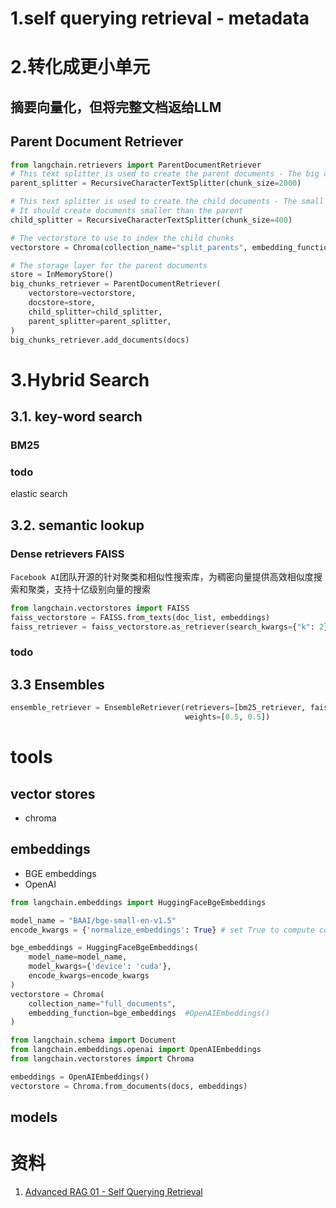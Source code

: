 

# 1.self querying retrieval - metadata
# 2.转化成更小单元
## 摘要向量化，但将完整文档返给LLM
## Parent Document Retriever
```python
from langchain.retrievers import ParentDocumentRetriever
# This text splitter is used to create the parent documents - The big chunks
parent_splitter = RecursiveCharacterTextSplitter(chunk_size=2000)

# This text splitter is used to create the child documents - The small chunks
# It should create documents smaller than the parent
child_splitter = RecursiveCharacterTextSplitter(chunk_size=400)

# The vectorstore to use to index the child chunks
vectorstore = Chroma(collection_name="split_parents", embedding_function=bge_embeddings) #OpenAIEmbeddings()

# The storage layer for the parent documents
store = InMemoryStore()
big_chunks_retriever = ParentDocumentRetriever(
    vectorstore=vectorstore,
    docstore=store,
    child_splitter=child_splitter,
    parent_splitter=parent_splitter,
)
big_chunks_retriever.add_documents(docs)
```
# 3.Hybrid Search
##  3.1. key-word search
### BM25 
### todo

elastic search
## 3.2. semantic lookup
### Dense retrievers FAISS 
`Facebook AI`团队开源的针对聚类和相似性搜索库，为稠密向量提供高效相似度搜索和聚类，支持十亿级别向量的搜索
```python
from langchain.vectorstores import FAISS
faiss_vectorstore = FAISS.from_texts(doc_list, embeddings)
faiss_retriever = faiss_vectorstore.as_retriever(search_kwargs={"k": 2})
```
### todo
## 3.3 Ensembles
```python
ensemble_retriever = EnsembleRetriever(retrievers=[bm25_retriever, faiss_retriever],
                                       weights=[0.5, 0.5])
```
# tools
## vector stores
* chroma 
## embeddings
* BGE embeddings
* OpenAI

```python
from langchain.embeddings import HuggingFaceBgeEmbeddings

model_name = "BAAI/bge-small-en-v1.5"
encode_kwargs = {'normalize_embeddings': True} # set True to compute cosine similarity

bge_embeddings = HuggingFaceBgeEmbeddings(
    model_name=model_name,
    model_kwargs={'device': 'cuda'},
    encode_kwargs=encode_kwargs
)
vectorstore = Chroma(
    collection_name="full_documents",
    embedding_function=bge_embeddings  #OpenAIEmbeddings()
)
```

```python
from langchain.schema import Document
from langchain.embeddings.openai import OpenAIEmbeddings
from langchain.vectorstores import Chroma

embeddings = OpenAIEmbeddings()
vectorstore = Chroma.from_documents(docs, embeddings)
```
## models

# 资料
1. [Advanced RAG 01 - Self Querying Retrieval](https://www.youtube.com/watch?v=f4LeWlt3T8Y&list=PL8motc6AQftn-X1HkaGG9KjmKtWImCKJS&index=8)
